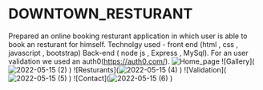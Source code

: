# DOWNTOWN_RESTURANT
 Prepared an online booking resturant application in which user is able to book an resturant for himself. Technolgy used - front end (html , css , javascript , bootstrap) Back-end ( node js , Express , MySql). For an user validation we used an auth0(https://auth0.com/). 
![Home_page](![2022-05-15](https://user-images.githubusercontent.com/91754694/168462414-bef42bcd-bcfa-465d-8a9a-f8c39a18f2f1.png)
)
![Gallery](![2022-05-15 (2)](https://user-images.githubusercontent.com/91754694/168462314-402be419-adaa-459f-8db6-9ea07c86c643.png)
)
![Resturants](![2022-05-15 (4)](https://user-images.githubusercontent.com/91754694/168462366-a938e07f-ea1a-4812-9f7f-9c035f4198c9.png)
)
![Validation](![2022-05-15 (5)](https://user-images.githubusercontent.com/91754694/168462375-89f96fbb-bfe7-4277-aad0-9fd179abbd2e.png)
)
![Contact](![2022-05-15 (6)](https://user-images.githubusercontent.com/91754694/168462393-76efd41e-3850-4345-95cb-4e463d24b197.png)
)


